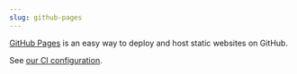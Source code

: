 ```yaml
---
slug: github-pages
---
```


[GitHub Pages](https://pages.github.com/) is an easy way to deploy and host static websites on GitHub.

See [our CI configuration](https://github.com/srid/emanote-template/blob/master/.github/workflows/publish.yaml).
